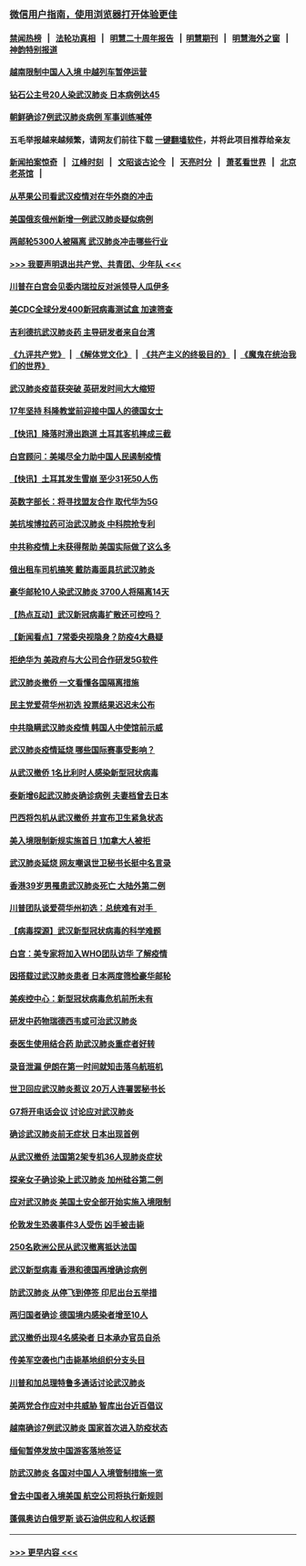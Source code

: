 ### [微信用户指南，使用浏览器打开体验更佳](https://github.com/gfw-breaker/banned-news1/blob/master/indexes/wechat-guide.md?t=0)
#### [禁闻热榜](热点新闻.md?t=0)  &nbsp;&nbsp;|&nbsp;&nbsp; [法轮功真相](https://github.com/gfw-breaker/truth/blob/master/README.md?t=0) &nbsp;&nbsp;|&nbsp;&nbsp; [明慧二十周年报告](https://github.com/gfw-breaker/mh-reports/blob/master/README.md?t=0) &nbsp;&nbsp;|&nbsp;&nbsp;[明慧期刊](https://github.com/gfw-breaker/mh-qikan) &nbsp;&nbsp;|&nbsp;&nbsp; [明慧海外之窗](https://github.com/gfw-breaker/mh-news/blob/master/README.md?t=0) &nbsp;&nbsp;|&nbsp;&nbsp; [神韵特别报道](https://github.com/gfw-breaker/mh-news/blob/master/shenyun.md?t=0)
#### [越南限制中国人入境 中越列车暂停运营](../pages/nsc418/n11847844.md?t=02061455) 
#### [钻石公主号20人染武汉肺炎 日本病例达45](../pages/nsc418/n11847823.md?t=02061455) 
#### [朝鲜确诊7例武汉肺炎病例 军事训练喊停](../pages/nsc418/n11847795.md?t=02061455) 
#### 五毛举报越来越频繁，请网友们前往下载 [一键翻墙软件](https://github.com/gfw-breaker/ssr-accounts)，并将此项目推荐给亲友
#### [新闻拍案惊奇](https://github.com/gfw-breaker/banned-news1/blob/master/pages/link4.md) &nbsp;&nbsp;|&nbsp;&nbsp; [江峰时刻](https://github.com/gfw-breaker/banned-news1/blob/master/pages/link4.md) &nbsp;&nbsp;|&nbsp;&nbsp; [文昭谈古论今](https://github.com/gfw-breaker/banned-news1/blob/master/pages/link4.md) &nbsp;&nbsp;|&nbsp;&nbsp; [天亮时分](https://github.com/gfw-breaker/banned-news1/blob/master/pages/link4.md) &nbsp;&nbsp;|&nbsp;&nbsp; [萧茗看世界](https://github.com/gfw-breaker/banned-news1/blob/master/pages/link4.md) &nbsp;&nbsp;|&nbsp;&nbsp; [北京老茶馆](https://github.com/gfw-breaker/banned-news1/blob/master/pages/link4.md) &nbsp;&nbsp;|&nbsp;&nbsp; 
#### [从苹果公司看武汉疫情对在华外商的冲击](../pages/nsc418/n11847586.md?t=02061455) 
#### [美国俄亥俄州新增一例武汉肺炎疑似病例](../pages/nsc418/n11847714.md?t=02061455) 
#### [两邮轮5300人被隔离 武汉肺炎冲击哪些行业](../pages/nsc418/n11847456.md?t=02061455) 
#### [>>> 我要声明退出共产党、共青团、少年队 <<<](https://github.com/begood0513/goodnews/blob/master/quit/letter.md) 
#### [川普在白宫会见委内瑞拉反对派领导人瓜伊多](../pages/nsc418/n11847391.md?t=02061455) 
#### [美CDC全球分发400新冠病毒测试盒 加速筛查](../pages/nsc418/n11847260.md?t=02061455) 
#### [吉利德抗武汉肺炎药 主导研发者来自台湾](../pages/nsc418/n11847064.md?t=02061455) 
#### [《九评共产党》](https://github.com/begood0513/9ping.md/blob/master/README.md) &nbsp;|&nbsp; [《解体党文化》](../../../../jtdwh.md/blob/master/README.md)  &nbsp;|&nbsp; [《共产主义的终极目的》](../../../../gczydzjmd.md/blob/master/README.md) &nbsp;|&nbsp; [《魔鬼在统治我们的世界》](../../../../mgztzwmdsj.md/blob/master/README.md) 
#### [武汉肺炎疫苗获突破 英研发时间大大缩短](../pages/nsc418/n11846915.md?t=02061455) 
#### [17年坚持 科隆教堂前迎接中国人的德国女士](../pages/nsc418/n11846781.md?t=02061455) 
#### [【快讯】降落时滑出跑道 土耳其客机摔成三截](../pages/nsc418/n11847021.md?t=02061455) 
#### [白宫顾问：美竭尽全力助中国人民遏制疫情](../pages/nsc418/n11846756.md?t=02061455) 
#### [【快讯】土耳其发生雪崩 至少31死50人伤](../pages/nsc418/n11846680.md?t=02061455) 
#### [英数字部长：将寻找盟友合作 取代华为5G](../pages/nsc418/n11846485.md?t=02061455) 
#### [美抗埃博拉药可治武汉肺炎 中科院抢专利](../pages/nsc418/n11846409.md?t=02061455) 
#### [中共称疫情上未获得帮助 美国实际做了这么多](../pages/nsc418/n11846008.md?t=02061455) 
#### [俄出租车司机搞笑 戴防毒面具抗武汉肺炎](../pages/nsc418/n11845703.md?t=02061455) 
#### [豪华邮轮10人染武汉肺炎 3700人将隔离14天](../pages/nsc418/n11845543.md?t=02061455) 
#### [【热点互动】武汉新冠病毒扩散还可控吗？](../pages/nsc418/n11844750.md?t=02061455) 
#### [【新闻看点】7常委央视隐身？防疫4大悬疑](../pages/nsc418/n11844611.md?t=02061455) 
#### [拒绝华为 美政府与大公司合作研发5G软件](../pages/nsc418/n11844625.md?t=02061455) 
#### [武汉肺炎撤侨 一文看懂各国隔离措施](../pages/nsc418/n11844216.md?t=02061455) 
#### [民主党爱荷华州初选 投票结果迟迟未公布](../pages/nsc418/n11844207.md?t=02061455) 
#### [中共隐瞒武汉肺炎疫情 韩国人中使馆前示威](../pages/nsc418/n11844084.md?t=02061455) 
#### [武汉肺炎疫情延烧 哪些国际赛事受影响？](../pages/nsc418/n11843958.md?t=02061455) 
#### [从武汉撤侨 1名比利时人感染新型冠状病毒](../pages/nsc418/n11843977.md?t=02061455) 
#### [泰新增6起武汉肺炎确诊病例 夫妻档曾去日本](../pages/nsc418/n11843900.md?t=02061455) 
#### [巴西将包机从武汉撤侨 并宣布卫生紧急状态](../pages/nsc418/n11843418.md?t=02061455) 
#### [美入境限制新规实施首日 1加拿大人被拒](../pages/nsc418/n11843058.md?t=02061455) 
#### [武汉肺炎延烧 网友嘲讽世卫秘书长挺中名言录](../pages/nsc418/n11843056.md?t=02061455) 
#### [香港39岁男罹患武汉肺炎死亡 大陆外第二例](../pages/nsc418/n11843026.md?t=02061455) 
#### [川普团队谈爱荷华州初选：总统难有对手  ](../pages/nsc418/n11842867.md?t=02061455) 
#### [【病毒探源】武汉新型冠状病毒的科学难题](../pages/nsc418/n11842176.md?t=02061455) 
#### [白宫：美专家将加入WHO团队访华 了解疫情](../pages/nsc418/n11842198.md?t=02061455) 
#### [因搭载过武汉肺炎患者 日本两度筛检豪华邮轮](../pages/nsc418/n11842447.md?t=02061455) 
#### [美疾控中心：新型冠状病毒危机前所未有](../pages/nsc418/n11842406.md?t=02061455) 
#### [研发中药物瑞德西韦或可治武汉肺炎](../pages/nsc418/n11842100.md?t=02061455) 
#### [泰医生使用结合药 助武汉肺炎重症者好转](../pages/nsc418/n11842096.md?t=02061455) 
#### [录音泄漏 伊朗在第一时间就知击落乌航班机](../pages/nsc418/n11842002.md?t=02061455) 
#### [世卫回应武汉肺炎惹议 20万人连署罢秘书长](../pages/nsc418/n11841664.md?t=02061455) 
#### [G7将开电话会议 讨论应对武汉肺炎](../pages/nsc418/n11841658.md?t=02061455) 
#### [确诊武汉肺炎前无症状 日本出现首例](../pages/nsc418/n11841567.md?t=02061455) 
#### [从武汉撤侨 法国第2架专机36人现肺炎症状](../pages/nsc418/n11841382.md?t=02061455) 
#### [探亲女子确诊染上武汉肺炎 加州硅谷第二例](../pages/nsc418/n11839784.md?t=02061455) 
#### [应对武汉肺炎 美国土安全部开始实施入境限制](../pages/nsc418/n11839729.md?t=02061455) 
#### [伦敦发生恐袭事件3人受伤 凶手被击毙](../pages/nsc418/n11839442.md?t=02061455) 
#### [250名欧洲公民从武汉撤离抵达法国](../pages/nsc418/n11839438.md?t=02061455) 
#### [武汉新型病毒 香港和德国再增确诊病例](../pages/nsc418/n11839381.md?t=02061455) 
#### [防武汉肺炎 从停飞到停签 印尼出台五举措](../pages/nsc418/n11839282.md?t=02061455) 
#### [两归国者确诊 德国境内感染者增至10人](../pages/nsc418/n11839164.md?t=02061455) 
#### [武汉撤侨出现4名感染者 日本承办官员自杀](../pages/nsc418/n11839044.md?t=02061455) 
#### [传美军空袭也门击毙基地组织分支头目](../pages/nsc418/n11839210.md?t=02061455) 
#### [川普和加总理特鲁多通话讨论武汉肺炎](../pages/nsc418/n11839128.md?t=02061455) 
#### [美两党合作应对中共威胁 智库出台近百倡议](../pages/nsc418/n11838437.md?t=02061455) 
#### [越南确诊7例武汉肺炎 国家首次进入防疫状态](../pages/nsc418/n11838860.md?t=02061455) 
#### [缅甸暂停发放中国游客落地签证](../pages/nsc418/n11838730.md?t=02061455) 
#### [防武汉肺炎 各国对中国人入境管制措施一览](../pages/nsc418/n11838726.md?t=02061455) 
#### [曾去中国者入境美国 航空公司将执行新规则](../pages/nsc418/n11838375.md?t=02061455) 
#### [蓬佩奥访白俄罗斯 谈石油供应和人权话题](../pages/nsc418/n11838242.md?t=02061455) 

----
#### [ >>> 更早内容 <<< ](../indexes/nsc418-earlier.md)
